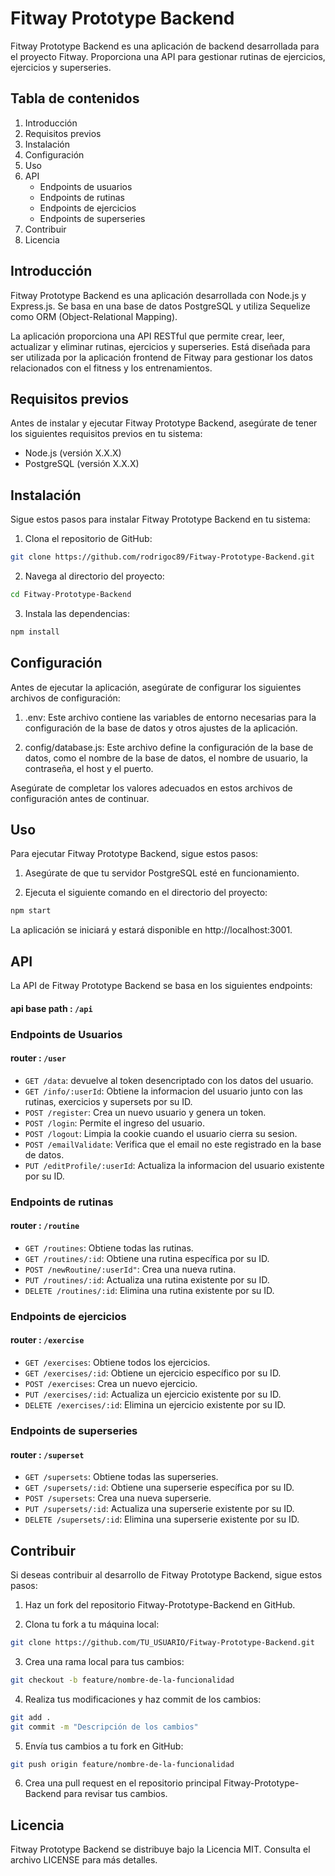 # Fitway Prototype Backend

Fitway Prototype Backend es una aplicación de backend desarrollada para el proyecto Fitway. Proporciona una API para gestionar rutinas de ejercicios, ejercicios y superseries.

## Tabla de contenidos

1. Introducción
2. Requisitos previos
3. Instalación
4. Configuración
5. Uso
6. API
   - Endpoints de usuarios
   - Endpoints de rutinas
   - Endpoints de ejercicios
   - Endpoints de superseries
7. Contribuir
8. Licencia

## Introducción

Fitway Prototype Backend es una aplicación desarrollada con Node.js y Express.js. Se basa en una base de datos PostgreSQL y utiliza Sequelize como ORM (Object-Relational Mapping).

La aplicación proporciona una API RESTful que permite crear, leer, actualizar y eliminar rutinas, ejercicios y superseries. Está diseñada para ser utilizada por la aplicación frontend de Fitway para gestionar los datos relacionados con el fitness y los entrenamientos.

## Requisitos previos

Antes de instalar y ejecutar Fitway Prototype Backend, asegúrate de tener los siguientes requisitos previos en tu sistema:

- Node.js (versión X.X.X)
- PostgreSQL (versión X.X.X)

## Instalación

Sigue estos pasos para instalar Fitway Prototype Backend en tu sistema:

1. Clona el repositorio de GitHub:

```bash
git clone https://github.com/rodrigoc89/Fitway-Prototype-Backend.git
```

2. Navega al directorio del proyecto:

```bash
cd Fitway-Prototype-Backend
```

3. Instala las dependencias:

```bash
npm install
```

## Configuración

Antes de ejecutar la aplicación, asegúrate de configurar los siguientes archivos de configuración:

1. .env: Este archivo contiene las variables de entorno necesarias para la configuración de la base de datos y otros ajustes de la aplicación.

2. config/database.js: Este archivo define la configuración de la base de datos, como el nombre de la base de datos, el nombre de usuario, la contraseña, el host y el puerto.

Asegúrate de completar los valores adecuados en estos archivos de configuración antes de continuar.

## Uso

Para ejecutar Fitway Prototype Backend, sigue estos pasos:

1. Asegúrate de que tu servidor PostgreSQL esté en funcionamiento.

2. Ejecuta el siguiente comando en el directorio del proyecto:

```bash
npm start
```

La aplicación se iniciará y estará disponible en http://localhost:3001.

## API

La API de Fitway Prototype Backend se basa en los siguientes endpoints:

#### api base path : `/api`

### Endpoints de Usuarios

#### router : `/user`

- `GET /data`: devuelve al token desencriptado con los datos del usuario.
- `GET /info/:userId`: Obtiene la informacion del usuario junto con las rutinas, exercicios y supersets por su ID.
- `POST /register`: Crea un nuevo usuario y genera un token.
- `POST /login`: Permite el ingreso del usuario.
- `POST /logout`: Limpia la cookie cuando el usuario cierra su sesion.
- `POST /emailValidate`: Verifica que el email no este registrado en la base de datos.
- `PUT /editProfile/:userId`: Actualiza la informacion del usuario existente por su ID.

### Endpoints de rutinas

#### router : `/routine`

- `GET /routines`: Obtiene todas las rutinas.
- `GET /routines/:id`: Obtiene una rutina específica por su ID.
- `POST /newRoutine/:userId"`: Crea una nueva rutina.
- `PUT /routines/:id`: Actualiza una rutina existente por su ID.
- `DELETE /routines/:id`: Elimina una rutina existente por su ID.

### Endpoints de ejercicios

#### router : `/exercise`

- `GET /exercises`: Obtiene todos los ejercicios.
- `GET /exercises/:id`: Obtiene un ejercicio específico por su ID.
- `POST /exercises`: Crea un nuevo ejercicio.
- `PUT /exercises/:id`: Actualiza un ejercicio existente por su ID.
- `DELETE /exercises/:id`: Elimina un ejercicio existente por su ID.

### Endpoints de superseries

#### router : `/superset`

- `GET /supersets`: Obtiene todas las superseries.
- `GET /supersets/:id`: Obtiene una superserie específica por su ID.
- `POST /supersets`: Crea una nueva superserie.
- `PUT /supersets/:id`: Actualiza una superserie existente por su ID.
- `DELETE /supersets/:id`: Elimina una superserie existente por su ID.

## Contribuir

Si deseas contribuir al desarrollo de Fitway Prototype Backend, sigue estos pasos:

1. Haz un fork del repositorio Fitway-Prototype-Backend en GitHub.

2. Clona tu fork a tu máquina local:

```bash
git clone https://github.com/TU_USUARIO/Fitway-Prototype-Backend.git
```

3. Crea una rama local para tus cambios:

```bash
git checkout -b feature/nombre-de-la-funcionalidad
```

4. Realiza tus modificaciones y haz commit de los cambios:

```bash
git add .
git commit -m "Descripción de los cambios"
```

5. Envía tus cambios a tu fork en GitHub:

```bash
git push origin feature/nombre-de-la-funcionalidad
```

6. Crea una pull request en el repositorio principal Fitway-Prototype-Backend para revisar tus cambios.

## Licencia

Fitway Prototype Backend se distribuye bajo la Licencia MIT. Consulta el archivo LICENSE para más detalles.
